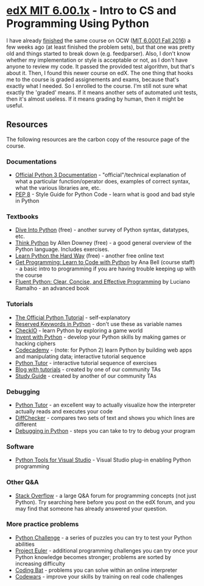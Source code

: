 # [edX MIT 6.00.1x](https://www.edx.org/course/introduction-to-computer-science-and-programming-7) - Intro to CS and Programming Using Python
I have already [finished](https://github.com/lcsm29/MIT6.0001) the same course on OCW ([MIT 6.0001 Fall 2016](https://ocw.mit.edu/courses/electrical-engineering-and-computer-science/6-0001-introduction-to-computer-science-and-programming-in-python-fall-2016/)) a few weeks ago (at least finished the problem sets), but that one was pretty old and things started to break down (e.g. feedparser). Also, I don't know whether my implementation or style is acceptable or not, as I don't have anyone to review my code. It passed the provided test algorithm, but that's about it. Then, I found this newer course on edX. The one thing that hooks me to the course is graded assignements and exams, because that's exactly what I needed. So I enrolled to the course. I'm still not sure what exactly the 'graded' means. If it means another sets of automated unit tests, then it's almost useless. If it means grading by human, then it might be useful.

## Resources
The following resources are the carbon copy of the resource page of the course.

### Documentations
* [Official Python 3 Documentation](https://docs.python.org/3/library/index.html) - "official"/technical explanation of what a particular function/operator does, examples of correct syntax, what the various libraries are, etc.
* [PEP 8](https://www.python.org/dev/peps/pep-0008/) - Style Guide for Python Code - learn what is good and bad style in Python

### Textbooks
* [Dive Into Python](https://diveintopython3.problemsolving.io/) (free) - another survey of Python syntax, datatypes, etc.
* [Think Python](https://greenteapress.com/wp/think-python-2e/) by Allen Downey (free) - a good general overview of the Python language. Includes exercises.
* [Learn Python the Hard Way](https://learnpythonthehardway.org/python3/) (free) - another free online text
* [Get Programming: Learn to Code with Python](https://www.manning.com/books/get-programming) by Ana Bell (course staff) - a basic intro to programming if you are having trouble keeping up with the course
* [Fluent Python: Clear, Concise, and Effective Programming](https://www.oreilly.com/library/view/fluent-python/9781491946237/) by Luciano Ramalho - an advanced book

### Tutorials
* [The Official Python Tutorial](https://docs.python.org/3/tutorial/) - self-explanatory
* [Reserved Keywords in Python](https://docs.python.org/3.0/reference/lexical_analysis.html#id8) - don't use these as variable names
* [CheckIO](https://checkio.org/) - learn Python by exploring a game world
* [Invent with Python](https://inventwithpython.com/) - develop your Python skills by making games or hacking ciphers
* [Codecademy](https://www.codecademy.com/catalog) - (note: for Python 2) learn Python by building web apps and manipulating data; interactive tutorial sequence
* [Python Tutor](http://www.pythontutor.com/) - interactive tutorial sequence of exercises
* [Blog with tutorials](https://mitxcsjourney.blogspot.com/) - created by one of our community TAs
* [Study Guide](https://docs.google.com/document/d/1oMYRnogRrGgCtz-26E8hJYLp7Bm99JS1SP4lhdXvqpw/edit#heading=h.wkdtdlnax0u3) - created by another of our community TAs

### Debugging
* [Python Tutor](http://www.pythontutor.com/) - an excellent way to actually visualize how the interpreter actually reads and executes your code
* [DiffChecker](https://www.diffchecker.com/) - compares two sets of text and shows you which lines are different
* [Debugging in Python](https://pythonconquerstheuniverse.wordpress.com/2009/09/10/debugging-in-python/) - steps you can take to try to debug your program

### Software
* [Python Tools for Visual Studio](https://microsoft.github.io/PTVS/) - Visual Studio plug-in enabling Python programming

### Other Q&A
* [Stack Overflow](https://stackoverflow.com/questions/tagged/python) - a large Q&A forum for programming concepts (not just Python). Try searching here before you post on the edX forum, and you may find that someone has already answered your question.

### More practice problems
* [Python Challenge](http://www.pythonchallenge.com/) - a series of puzzles you can try to test your Python abilities
* [Project Euler](https://projecteuler.net/) - additional programming challenges you can try once your Python knowledge becomes stronger; problems are sorted by increasing difficulty
* [Coding Bat](https://codingbat.com/python) - problems you can solve within an online interpreter
* [Codewars](https://www.codewars.com/?language=python) - improve your skills by training on real code challenges
